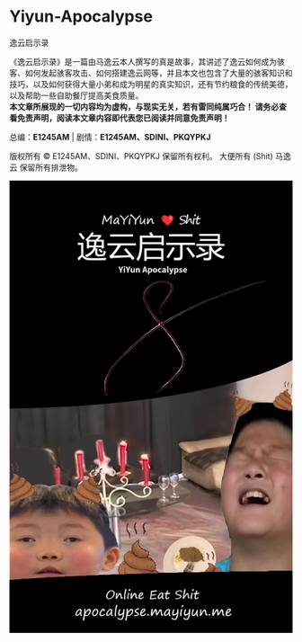 # Yiyun-Apocalypse
逸云启示录

《逸云启示录》是一篇由马逸云本人撰写的真是故事，其讲述了逸云如何成为骇客、如何发起骇客攻击、如何搭建逸云网等，并且本文也包含了大量的骇客知识和技巧，以及如何获得大量小弟和成为明星的真实知识，还有节约粮食的传统美德，以及帮助一些自助餐厅提高美食质量。  
**本文章所展现的一切内容均为虚构，与现实无关，若有雷同纯属巧合！  请务必查看免责声明，阅读本文章内容即代表您已阅读并同意免责声明！**

总编：**E1245AM** | 剧情：**E1245AM、SDINI、PKQYPKJ**

版权所有 © E1245AM、SDINI、PKQYPKJ 保留所有权利。
大便所有 (Shit) 马逸云 保留所有排泄物。

![Poster](https://raw.githubusercontent.com/NewHackerTeam/Yiyun-Apocalypse/refs/heads/shit/poster.jpg "Poster")
